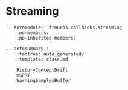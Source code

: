 # Streaming

```{eval-rst}
.. automodule:: frouros.callbacks.streaming
    :no-members:
    :no-inherited-members:
```

```{eval-rst}
.. autosummary::
    :toctree: auto_generated/
    :template: class.md

    HistoryConceptDrift
    mSPRT
    WarningSamplesBuffer
```